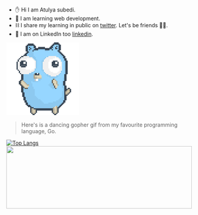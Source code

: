 <!-- ![](./heading-min.png) -->

- ✋ Hi I am Atulya subedi.
- 📖 I am learning web development. 
- ⛓ I share my learning in public on [twitter](https://twitter.com/atulsubedi15). Let's be friends 👋🏼.
- 🤜 I am on LinkedIn too [linkedin](https://np.linkedin.com/in/atulsubedi15).

![dancing gopher](https://raw.githubusercontent.com/bashbunni/bashbunni/main/dancing-gopher.gif)

> Here's is a dancing gopher gif from my favourite programming language, Go.

<p>

[![Top Langs](https://github-readme-stats.vercel.app/api/top-langs/?username=atulsubedi&layout=compact)]()
  <img align="left" width="490" height="165" src="https://github-readme-stats.vercel.app/api?username=atulsubedi&show_icons=true&hide_border=false&line_height=20&title_color=f69673&icon_color=1b93c9&show_owner=true"/>
 
</p>
